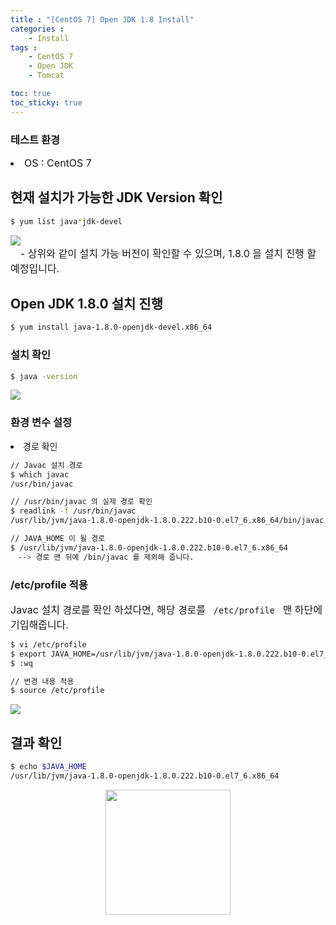 ```yaml
---
title : "[CentOS 7] Open JDK 1.8 Install"
categories : 
    - Install
tags :
    - CentOS 7
    - Open JDK
    - Tomcat

toc: true
toc_sticky: true
---
```




### 테스트 환경
<div style="font-size:16px;">
<li> OS : CentOS 7 </li>
</div>


## 현재 설치가 가능한 JDK Version 확인
```bash
$ yum list java*jdk-devel
```
<img src="https://github.com/hyundo0630/hyundo0630.github.io/blob/main/images/OpenJDK1.8%20%EA%B4%80%EB%A0%A8/openJDK%20%EC%84%A4%EC%B9%98%20%EA%B0%80%EB%8A%A5%20list.png?raw=true">
<div style="font-size:16px;">
　- 상위와 같이 설치 가능 버전이 확인할 수 있으며, 1.8.0 을 설치 진행 할 예정입니다.
</div>

## Open JDK 1.8.0 설치 진행
```bash
$ yum install java-1.8.0-openjdk-devel.x86_64
```

### 설치 확인
```bash
$ java -version
```
<img src="https://github.com/hyundo0630/hyundo0630.github.io/blob/main/images/OpenJDK1.8%20%EA%B4%80%EB%A0%A8/Java%20Version.png?raw=true">

### 환경 변수 설정

<li> 경로 확인 </li>

```bash
// Javac 설치 경로
$ which javac
/usr/bin/javac

// /usr/bin/javac 의 실제 경로 확인
$ readlink -f /usr/bin/javac
/usr/lib/jvm/java-1.8.0-openjdk-1.8.0.222.b10-0.el7_6.x86_64/bin/javac

// JAVA_HOME 이 될 경로
$ /usr/lib/jvm/java-1.8.0-openjdk-1.8.0.222.b10-0.el7_6.x86_64
　--> 경로 맨 뒤에 /bin/javac 를 제외해 줍니다.
```
### /etc/profile 적용

<div style="font-size:16px;">
Javac 설치 경로를 확인 하셨다면, 해당 경로를 <code> /etc/profile </code> 맨 하단에 기입해줍니다.<br>
</div>

```bash
$ vi /etc/profile
$ export JAVA_HOME=/usr/lib/jvm/java-1.8.0-openjdk-1.8.0.222.b10-0.el7_6.x86_64
$ :wq

// 변경 내용 적용
$ source /etc/profile
```

<img src="https://github.com/hyundo0630/hyundo0630.github.io/blob/main/images/OpenJDK1.8%20%EA%B4%80%EB%A0%A8/etc_profile.png?raw=true">

## 결과 확인
```bash
$ echo $JAVA_HOME
/usr/lib/jvm/java-1.8.0-openjdk-1.8.0.222.b10-0.el7_6.x86_64
```

<div style="text-align:center;">
<img src="https://github.com/hyundo0630/hyundo0630.github.io/blob/main/images/%EA%B0%90%EC%82%AC%ED%95%A9%EB%8B%88%EB%8B%A4.gif?raw=true" width="200" height="200">
</div>